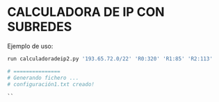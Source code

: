 # CALCULADORA DE IP CON SUBREDES

Ejemplo de uso:

```python 
run calculadoradeip2.py '193.65.72.0/22' 'R0:320' 'R1:85' 'R2:113'

# =============== 
# Generando fichero ...
# configuración1.txt creado!

``
